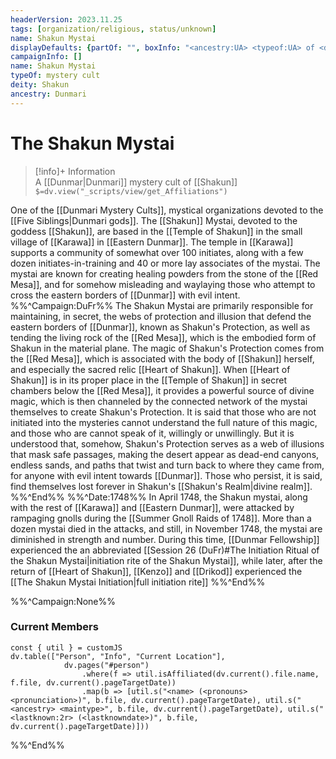 ```yaml
---
headerVersion: 2023.11.25
tags: [organization/religious, status/unknown]
name: Shakun Mystai
displayDefaults: {partOf: "", boxInfo: "<ancestry:UA> <typeof:UA> of <deity:UA>"}
campaignInfo: []
name: Shakun Mystai
typeOf: mystery cult
deity: Shakun
ancestry: Dunmari
---
```

# The Shakun Mystai
>[!info]+ Information  
> A [[Dunmar|Dunmari]] mystery cult of [[Shakun]]  
> `$=dv.view("_scripts/view/get_Affiliations")`

One of the [[Dunmari Mystery Cults]], mystical organizations devoted to the [[Five Siblings|Dunmari gods]]. The [[Shakun]] Mystai, devoted to the goddess [[Shakun]], are based in the [[Temple of Shakun]] in the small village of [[Karawa]] in [[Eastern Dunmar]]. The temple in [[Karawa]] supports a community of somewhat over 100 initiates, along with a few dozen initiates-in-training and 40 or more lay associates of the mystai. The mystai are known for creating healing powders from the stone of the [[Red Mesa]], and for somehow misleading and waylaying those who attempt to cross the eastern borders of [[Dunmar]] with evil intent. 
%%^Campaign:DuFr%%
The Shakun Mystai are primarily responsible for maintaining, in secret, the webs of protection and illusion that defend the eastern borders of [[Dunmar]], known as Shakun's Protection, as well as tending the living rock of the [[Red Mesa]], which is the embodied form of Shakun in the material plane. The magic of Shakun's Protection comes from the [[Red Mesa]], which is associated with the body of [[Shakun]] herself, and especially the sacred relic [[Heart of Shakun]]. When [[Heart of Shakun]] is in its proper place in the [[Temple of Shakun]] in secret chambers below the [[Red Mesa]], it provides a powerful source of divine magic, which is then channeled by the connected network of the mystai themselves to create Shakun's Protection. It is said that those who are not initiated into the mysteries cannot understand the full nature of this magic, and those who are cannot speak of it, willingly or unwillingly. But it is understood that, somehow, Shakun's Protection serves as a web of illusions that mask safe passages, making the desert appear as dead-end canyons, endless sands, and paths that twist and turn back to where they came from, for anyone with evil intent towards [[Dunmar]]. Those who persist, it is said, find themselves lost forever in Shakun's [[Shakun's Realm|divine realm]].  
%%^End%%
%%^Date:1748%%
In April 1748, the Shakun mystai, along with the rest of [[Karawa]] and [[Eastern Dunmar]], were attacked by rampaging gnolls during the [[Summer Gnoll Raids of 1748]]. More than a dozen mystai died in the attacks, and still, in November 1748, the mystai are diminished in strength and number. During this time, [[Dunmar Fellowship]] experienced the an abbreviated [[Session 26 (DuFr)#The Initiation Ritual of the Shakun Mystai|initiation rite of the Shakun Mystai]], while later, after the return of [[Heart of Shakun]], [[Kenzo]] and [[Drikod]] experienced the [[The Shakun Mystai Initiation|full initiation rite]]
%%^End%%

%%^Campaign:None%%
### Current Members

```dataviewjs
const { util } = customJS
dv.table(["Person", "Info", "Current Location"], 
			dv.pages("#person")
				.where(f => util.isAffiliated(dv.current().file.name, f.file, dv.current().pageTargetDate))
				.map(b => [util.s("<name> (<pronouns> <pronunciation>)", b.file, dv.current().pageTargetDate), util.s("<ancestry> <maintype>", b.file, dv.current().pageTargetDate), util.s("<lastknown:2r> (<lastknowndate>)", b.file, dv.current().pageTargetDate)]))
```
%%^End%%